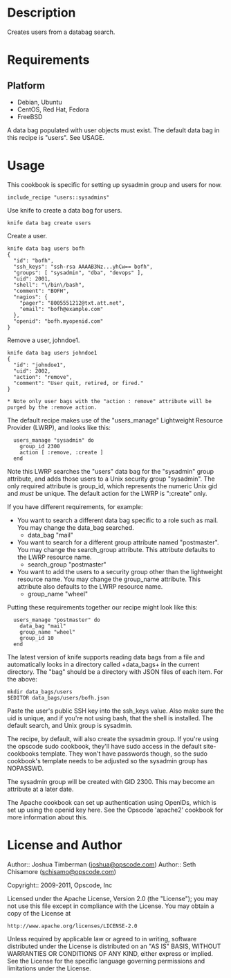 Description
===========

Creates users from a databag search.

Requirements
============

Platform
--------

* Debian, Ubuntu
* CentOS, Red Hat, Fedora
* FreeBSD

A data bag populated with user objects must exist.  The default data bag in this recipe is "users".  See USAGE.

Usage
=====

This cookbook is specific for setting up sysadmin group and users for now.

    include_recipe "users::sysadmins"

Use knife to create a data bag for users.

    knife data bag create users

Create a user.

    knife data bag users bofh
    {
      "id": "bofh",
      "ssh_keys": "ssh-rsa AAAAB3Nz...yhCw== bofh",
      "groups": [ "sysadmin", "dba", "devops" ],
      "uid": 2001,
      "shell": "\/bin\/bash",
      "comment": "BOFH",
      "nagios": {
        "pager": "8005551212@txt.att.net",
        "email": "bofh@example.com"
      },
      "openid": "bofh.myopenid.com"
    }

Remove a user, johndoe1.

    knife data bag users johndoe1
    {
      "id": "johndoe1",
      "uid": 2002,
      "action": "remove",
      "comment": "User quit, retired, or fired."
    }

    * Note only user bags with the "action : remove" attribute will be purged by the :remove action.

The default recipe makes use of the "users_manage" Lightweight Resource Provider (LWRP), and looks like this:

```
  users_manage "sysadmin" do
    group_id 2300
    action [ :remove, :create ]
  end
```

Note this LWRP searches the "users" data bag for the "sysadmin" group attribute, and adds those users to a Unix security group "sysadmin".  The only required attribute is group_id, which represents the numeric Unix gid and *must* be unique.  The default action for the LWRP is ":create" only.

If you have different requirements, for example:

 * You want to search a different data bag specific to a role such as mail.  You may change the data_bag searched.
   - data_bag "mail"
 * You want to search for a different group attribute named "postmaster".  You may change the search_group attribute.  This attribute defaults to the LWRP resource name.
   - search_group "postmaster"
 * You want to add the users to a security group other than the lightweight resource name.  You may change the group_name attribute.  This attribute also defaults to the LWRP resource name.
   - group_name "wheel"

Putting these requirements together our recipe might look like this:
```
  users_manage "postmaster" do
    data_bag "mail"
    group_name "wheel"
    group_id 10
  end
```

The latest version of knife supports reading data bags from a file and automatically looks in a directory called +data_bags+ in the current directory. The "bag" should be a directory with JSON files of each item. For the above:

    mkdir data_bags/users
    $EDITOR data_bags/users/bofh.json

Paste the user's public SSH key into the ssh_keys value. Also make sure the uid is unique, and if you're not using bash, that the shell is installed. The default search, and Unix group is sysadmin.

The recipe, by default, will also create the sysadmin group. If you're using the opscode sudo cookbook, they'll have sudo access in the default site-cookbooks template. They won't have passwords though, so the sudo cookbook's template needs to be adjusted so the sysadmin group has NOPASSWD.

The sysadmin group will be created with GID 2300. This may become an attribute at a later date.

The Apache cookbook can set up authentication using OpenIDs, which is set up using the openid key here. See the Opscode 'apache2' cookbook for more information about this.

License and Author
==================

Author:: Joshua Timberman (<joshua@opscode.com>)
Author:: Seth Chisamore (<schisamo@opscode.com>)

Copyright:: 2009-2011, Opscode, Inc

Licensed under the Apache License, Version 2.0 (the "License");
you may not use this file except in compliance with the License.
You may obtain a copy of the License at

    http://www.apache.org/licenses/LICENSE-2.0

Unless required by applicable law or agreed to in writing, software
distributed under the License is distributed on an "AS IS" BASIS,
WITHOUT WARRANTIES OR CONDITIONS OF ANY KIND, either express or implied.
See the License for the specific language governing permissions and
limitations under the License.
